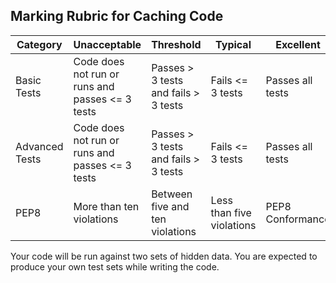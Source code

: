 ## Marking Rubric for Caching Code

|Category | Unacceptable | Threshold | Typical | Excellent |
| --- | --- | --- | --- | --- |
| Basic Tests | Code does not run or runs and passes <= 3 tests | Passes > 3 tests and fails > 3 tests | Fails <= 3 tests | Passes all tests |
| Advanced Tests | Code does not run or runs and passes <= 3 tests | Passes > 3 tests and fails > 3 tests | Fails <= 3 tests | Passes all tests |
| PEP8 | More than ten violations | Between five and ten violations | Less than five violations | PEP8 Conformance |

Your code will be run against two sets of hidden data. You are
expected to produce your own test sets while writing the code.

